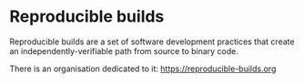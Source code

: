 
# Reproducible builds

Reproducible builds are a set of software development practices that 
create an independently-verifiable path from source to binary code.

There is an organisation dedicated to it: https://reproducible-builds.org